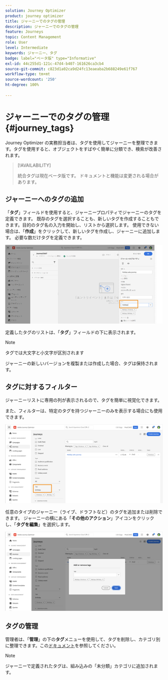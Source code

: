 ```yaml
---
solution: Journey Optimizer
product: journey optimizer
title: ジャーニーでのタグの管理
description: ジャーニーでのタグの管理
feature: Journeys
topic: Content Management
role: User
level: Intermediate
keywords: ジャーニー、タグ
badge: label="ベータ版" type="Informative"
exl-id: 44c255d1-121c-47d4-b407-161626ca3cb4
source-git-commit: c823d1a02ca9d24fc13eaeaba2b688249e61f767
workflow-type: tm+mt
source-wordcount: '250'
ht-degree: 100%

---
```


# ジャーニーでのタグの管理 {#journey_tags}

Journey Optimizer の実務担当者は、タグを使用してジャーニーを整理できます。タグを使用すると、オブジェクトをすばやく簡単に分類でき、検索が改善されます。

>[!AVAILABILITY]
>
> 統合タグは現在ベータ版です。 ドキュメントと機能は変更される場合があります。

## ジャーニーへのタグの追加

「**タグ**」フィールドを使用すると、ジャーニープロパティでジャーニーのタグを定義できます。 既存のタグを選択することも、新しいタグを作成することもできます。目的のタグ名の入力を開始し、リストから選択します。 使用できない場合は、「**作成**」をクリックして、新しいタグを作成し、ジャーニーに追加します。 必要な数だけタグを定義できます。

![](assets/tags1.png)

定義したタグのリストは、「**タグ**」フィールドの下に表示されます。

>[!NOTE]
>
> タグでは大文字と小文字が区別されます
> 
> ジャーニーの新しいバージョンを複製または作成した場合、タグは保持されます。

## タグに対するフィルター

ジャーニーリストに専用の列が表示されるので、タグを簡単に視覚化できます。

また、フィルターは、特定のタグを持つジャーニーのみを表示する場合にも使用できます。

![](assets/tags2.png)

任意のタイプのジャーニー（ライブ、ドラフトなど）のタグを追加または削除できます。 ジャーニーの横にある「**その他のアクション**」アイコンをクリックし、「**タグを編集**」を選択します。 

![](assets/tags3.png)

## タグの管理

管理者は、「**管理**」の下の&#x200B;**タグ**&#x200B;メニューを使用して、タグを削除し、カテゴリ別に整理できます。この[ドキュメント](https://experienceleague.adobe.com/docs/experience-platform/administrative-tags/overview.html?lang=ja)を参照してください。

>[!NOTE]
>
> ジャーニーで定義されたタグは、組み込みの「未分類」カテゴリに追加されます。
